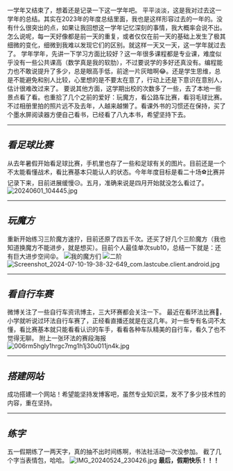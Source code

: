 一学年又结束了，想着还是记录一下这一学年吧。
平平淡淡，这是我对过去这一学年的总结。其实在2023年的年度总结里面，我也是这样形容过去的一年的。没有什么很突出的点，如果让我回想这一学年记忆深刻的事情，我大概率会说不出。怎么说呢，每一天好像都是前一天的重复，或者仅仅在前一天的基础上发生了极其细微的变化，细微到我难以发现它们的区别。就这样一天又一天，这一学年就过去了。
学年学年，先讲一下学习方面比较好？这一年很多课程都是专业课，难度似乎没有一些公共课高（数学真是我的软肋），不过要说学的多好还真没有。编程能力也不敢说提升了多少，总是眼高手低，前途一片灰暗啊😂。还是学生思维，总是不能避免和别人比较，心里想的是不要太在意了，行动上还是下意识在意别人，估计很难改过来了。
要说其他方面，这学期出校的次数多了一些，去了本地一些景点看了看。也重拾了几个之前的爱好：玩魔方，看公路车比赛，看羽毛球比赛。不过相册里拍的照片远不及去年，人越来越懒了。看课外书的习惯还在保持，买了个墨水屏阅读器方便自己看书，已经看了八九本书，希望坚持下去。
***
## *看足球比赛*
从去年暑假开始看足球比赛，手机里也存了一些和足球有关的图片。目前还是一个不太能看懂战术，看比赛基本只能认人的状态。今年年度目标是看二十场⚽比赛并记录下来，目前进展缓慢😥。五月，准确来说是四月开始就没怎么看过了。
![20240601_104445.jpg][1]
***
## *玩魔方*
重新开始练习三阶魔方速拧，目前还原了四五千次。还买了好几个三阶魔方（我也知道换魔方不能进步，就是想买）。目前个人最佳单次sub10，总结一下就是：还有巨大进步空间😝。
![我的魔方们][2]
![二阶][3]
![Screenshot_2024-07-10-19-38-32-649_com.lastcube.client.android.jpg][4]
***
## *看自行车赛*
微博关注了一些自行车资讯博主，三大环赛都会关注一下。
最近在看环法比赛🚴，小学就听说过环法自行车赛了，正经看直播还就是在这几年。对一些专有名词不太懂，看比赛基本就只能看看认识的车手，看看各种车队精美的自行车，看久了也不觉得无聊。
附上一张环法的赛段海报
![006rm5hgly1hrgc7mg1h1j30u011jn4k.jpg][5]
***
## *搭建网站*
成功搭建一个网站！希望能坚持发博客吧，虽然专业知识菜，发不了多少技术性的内容，重在坚持。
***
## *练字*
五一假期练了一两天字，真的抽不出时间练啊，书法社活动一次没参加。
截了几个字当表情包，哈哈。
![IMG_20240524_230426.jpg][6]
**最后，假期快乐！！！**

[1]: http://slugyao.top/usr/uploads/2024/07/521679665.jpg
[2]: http://slugyao.top/usr/uploads/2024/07/207582993.jpg
[3]: http://slugyao.top/usr/uploads/2024/07/3916188461.jpg
[4]: http://slugyao.top/usr/uploads/2024/07/1460272050.jpg
[5]: http://slugyao.top/usr/uploads/2024/07/3995906251.jpg
[6]: http://slugyao.top/usr/uploads/2024/07/3292705642.jpg
